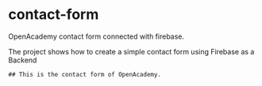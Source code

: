 # contact-form
OpenAcademy contact form connected with firebase.

The project shows how to create a simple contact form using Firebase as a Backend

    ## This is the contact form of OpenAcademy.
